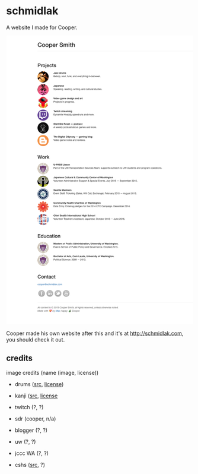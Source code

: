 # schmidlak

A website I made for Cooper.

![A screenshot of the website I made for Cooper](schmidlak-screenshot.png)

Cooper made his own website after this and it's at http://schmidlak.com, you should
check it out.

## credits

image credits (name (image, license))

- drums ([src](https://www.flickr.com/photos/tomateverde/4391934947/in/photolist-7G6Pfk-gGT8zF-5drB7a-cXtuD1-vFX86r-dvFdUQ-r9torr-qS1zm6-a96mTk-a997kQ-a999W5-a96kkV-a96mPp-a96mKF-qQviff-DMVVo-5BBui-62dSzS-p5cmka-oMYvoD-cXufam-aCBdm7-8RMeay-csDe75-DMVAY-7vui75-6ywEUS-6ywF8C-dtavvt-vYwJSj-a998fA-a5k96j-56CXmp-fEwP6U-8kF1Vv-bbCZQV-cs2wkJ-quvZ5m-773Pm9-aheKP1-eGYijq-eGScTr-eGYbFG-eGYeqL-kLWH8b-cXuafb-7Go1zz-9RbQZi-9RbSNp-sRr271), [license](https://creativecommons.org/licenses/by-sa/2.0/))

- kanji ([src](https://www.flickr.com/photos/vfowler/49351861/in/photolist-5mWAa-NKz4e-c5VXeN-7WUM8X-4JAsmr-nmRAJ-dmPQVb-q2mL7-4d156N-rf7VNV-e3LMWg-5cGykB-9fThKS-aVYUU-6puC56-nFB1WJ-c5UNw-o7jiN-4z8ihT-9sfEgn-5qreih-4ashMC-9yCjW-9eudWd-9fQcpF-r9bP6g-4zhJTy-bvH9vp-CjGBD-4MH59E-4kyLY-JyJ2f-7mGHTD-mUy1M-6RugeP-4QCDte-fwzcj3-qiSVfA-nEm94V-6exLG2-6Gtwq-k2LdY-qz5C1-6itwy1-nyXig-7gUaz-9tBAVv-ptQMJ-o7o2g-bDQ1y), [license](https://creativecommons.org/licenses/by-nc-sa/2.0/)

- twitch (?, ?)

- sdr (cooper, n/a)

- blogger (?, ?)

- uw (?, ?)

- jccc WA (?, ?)

- cshs ([src](http://www.acarandang.com/portfolio/supergraphic-design/), ?)
